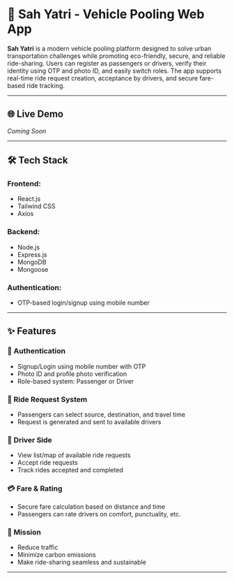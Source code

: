 # 🚗 Sah Yatri - Vehicle Pooling Web App

**Sah Yatri** is a modern vehicle pooling platform designed to solve urban transportation challenges while promoting eco-friendly, secure, and reliable ride-sharing. Users can register as passengers or drivers, verify their identity using OTP and photo ID, and easily switch roles. The app supports real-time ride request creation, acceptance by drivers, and secure fare-based ride tracking.

---

## 🌐 Live Demo
*Coming Soon*

---

## 🛠️ Tech Stack

### Frontend:
- React.js
- Tailwind CSS
- Axios

### Backend:
- Node.js
- Express.js
- MongoDB
- Mongoose

### Authentication:
- OTP-based login/signup using mobile number

---

## ✨ Features

### 🔐 Authentication
- Signup/Login using mobile number with OTP
- Photo ID and profile photo verification
- Role-based system: Passenger or Driver

### 🧭 Ride Request System
- Passengers can select source, destination, and travel time
- Request is generated and sent to available drivers

### 🚕 Driver Side
- View list/map of available ride requests
- Accept ride requests
- Track rides accepted and completed

### 💳 Fare & Rating
- Secure fare calculation based on distance and time
- Passengers can rate drivers on comfort, punctuality, etc.

### 🌱 Mission
- Reduce traffic
- Minimize carbon emissions
- Make ride-sharing seamless and sustainable

---

